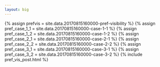 ```yaml
---
layout: big
---
```

{% assign prefvis = site.data.20170815160000-pref-visibility %}
{% assign pref_case_1_1 = site.data.20170815160000-case-1-1 %}
{% assign pref_case_1_2 = site.data.20170815160000-case-1-2 %}
{% assign pref_case_2_1 = site.data.20170815160000-case-2-1 %}
{% assign pref_case_2_2 = site.data.20170815160000-case-2-2 %}
{% assign pref_case_3_1 = site.data.20170815160000-case-3-1 %}
{% assign pref_case_3_2 = site.data.20170815160000-case-3-2 %}
{% include pref_vis_post.html %}
